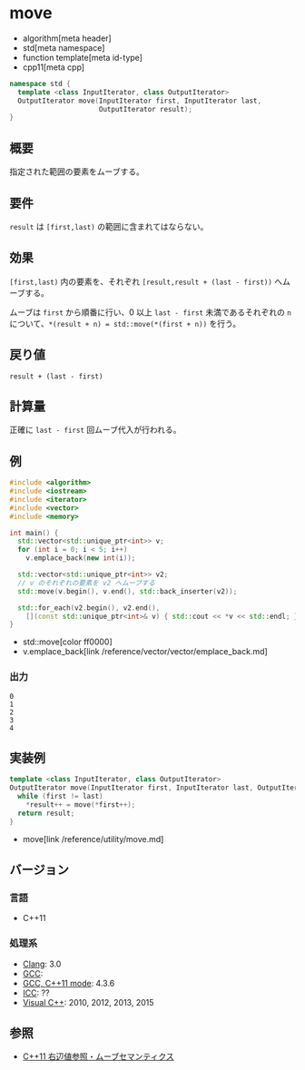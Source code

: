 # move
* algorithm[meta header]
* std[meta namespace]
* function template[meta id-type]
* cpp11[meta cpp]

```cpp
namespace std {
  template <class InputIterator, class OutputIterator>
  OutputIterator move(InputIterator first, InputIterator last,
                      OutputIterator result);
}
```

## 概要
指定された範囲の要素をムーブする。


## 要件
`result` は `[first,last)` の範囲に含まれてはならない。


## 効果
`[first,last)` 内の要素を、それぞれ `[result,result + (last - first))` へムーブする。

ムーブは `first` から順番に行い、0 以上 `last - first` 未満であるそれぞれの `n` について、`*(result + n) = std::move(*(first + n))` を行う。


## 戻り値
`result + (last - first)`


## 計算量
正確に `last - first` 回ムーブ代入が行われる。


## 例
```cpp example
#include <algorithm>
#include <iostream>
#include <iterator>
#include <vector>
#include <memory>

int main() {
  std::vector<std::unique_ptr<int>> v;
  for (int i = 0; i < 5; i++)
    v.emplace_back(new int(i));

  std::vector<std::unique_ptr<int>> v2;
  // v のそれぞれの要素を v2 へムーブする
  std::move(v.begin(), v.end(), std::back_inserter(v2));

  std::for_each(v2.begin(), v2.end(),
    [](const std::unique_ptr<int>& v) { std::cout << *v << std::endl; });
}
```
* std::move[color ff0000]
* v.emplace_back[link /reference/vector/vector/emplace_back.md]

### 出力
```
0
1
2
3
4
```


## 実装例
```cpp
template <class InputIterator, class OutputIterator>
OutputIterator move(InputIterator first, InputIterator last, OutputIterator result) {
  while (first != last)
    *result++ = move(*first++);
  return result;
}
```
* move[link /reference/utility/move.md]


## バージョン
### 言語
- C++11


### 処理系
- [Clang](/implementation.md#clang): 3.0
- [GCC](/implementation.md#gcc): 
- [GCC, C++11 mode](/implementation.md#gcc): 4.3.6
- [ICC](/implementation.md#icc): ??
- [Visual C++](/implementation.md#visual_cpp): 2010, 2012, 2013, 2015


## 参照
- [C++11 右辺値参照・ムーブセマンティクス](/lang/cpp11/rvalue_ref_and_move_semantics.md)

